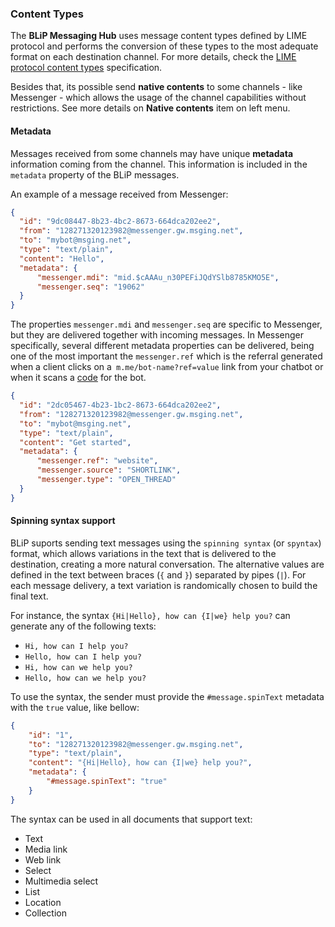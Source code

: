 ### Content Types

The **BLiP Messaging Hub** uses message content types defined by LIME protocol and performs the conversion of these types to the most adequate format on each destination channel. For more details, check the [LIME protocol content types](http://limeprotocol.org/content-types.html) specification.

Besides that, its possible send **native contents** to some channels - like Messenger - which allows the usage of the channel capabilities without restrictions. See more details on **Native contents** item on left menu.

#### Metadata

Messages received from some channels may have unique **metadata** information coming from the channel. This information is included in the `metadata` property of the BLiP messages.

An example of a message received from Messenger:

```json
{ 
  "id": "9dc08447-8b23-4bc2-8673-664dca202ee2",
  "from": "128271320123982@messenger.gw.msging.net",
  "to": "mybot@msging.net",
  "type": "text/plain",
  "content": "Hello",
  "metadata": {
      "messenger.mdi": "mid.$cAAAu_n30PEFiJQdYSlb8785KMO5E",
      "messenger.seq": "19062"
  }    
}
```

The properties `messenger.mdi` and `messenger.seq` are specific to Messenger, but they are delivered together with incoming messages. In Messenger specifically, several different metadata properties can be delivered, being one of the most important the `messenger.ref` which is the referral generated when a client clicks on a` m.me/bot-name?ref=value` link from your chatbot or when it scans a [code](https://developers.facebook.com/docs/messenger-platform/messenger-code) for the bot.

```json
{ 
  "id": "2dc05467-4b23-1bc2-8673-664dca202ee2",
  "from": "128271320123982@messenger.gw.msging.net",
  "to": "mybot@msging.net",
  "type": "text/plain",
  "content": "Get started",
  "metadata": {
      "messenger.ref": "website",
      "messenger.source": "SHORTLINK",
      "messenger.type": "OPEN_THREAD"
  }    
}
```

#### Spinning syntax support

BLiP suports sending text messages using the `spinning syntax` (or `spyntax`) format, which allows variations in the text that is delivered to the destination, creating a more natural conversation. The alternative values are defined in the text between braces (`{` and `}`) separated by pipes (`|`). For each message delivery, a text variation is randomically chosen to build the final text.

For instance, the syntax `{Hi|Hello}, how can {I|we} help you?` can generate any of the following texts:

- `Hi, how can I help you?`
- `Hello, how can I help you?`
- `Hi, how can we help you?`
- `Hello, how can we help you?`

To use the syntax, the sender must provide the `#message.spinText` metadata with the `true` value, like bellow:

```json
{
    "id": "1",
    "to": "128271320123982@messenger.gw.msging.net",
    "type": "text/plain",
    "content": "{Hi|Hello}, how can {I|we} help you?",
    "metadata": {
        "#message.spinText": "true"
    }
}
```

The syntax can be used in all documents that support text:

- Text
- Media link
- Web link
- Select
- Multimedia select
- List
- Location
- Collection
